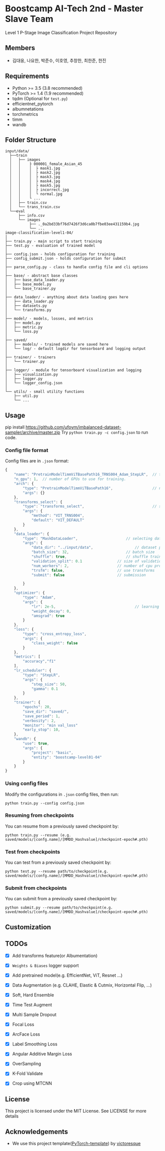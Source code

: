 # Boostcamp AI-Tech 2nd - Master Slave Team

Level 1 P-Stage Image Classification Project Repository

## Members
* 김대웅, 나요한, 박준수, 이호영, 추창한, 최한준, 한진

## Requirements
* Python >= 3.5 (3.8 recommended)
* PyTorch >= 1.4 (1.9 recommended)
* tqdm (Optional for `test.py`)
* efficientnet_pytorch
* albumnetations
* torchmetrics
* timm
* wandb


## Folder Structure
  ```
  input/data/
    ├──train
    │   ├── images
    │   │    ├ 000001_female_Asian_45
    │   │    │  ├ mask1.jpg
    │   │    │  ├ mask2.jpg
    │   │    │  ├ mask3.jpg
    │   │    │  ├ mask4.jpg
    │   │    │  ├ mask5.jpg
    │   │    │  ├ incorrect.jpg
    │   │    │  └ normal.jpg                          
    │   │    └ ...
    │   ├── train.csv
    │   └── trans_train.csv  
    └──eval
        ├── info.csv
        └── images
             ├── ._0a2bd33bf76d7426f3d6ca0b7fbe03ee431159b4.jpg
             └── ...
  image-classification-level1-04/
  │
  ├── train.py - main script to start training
  ├── test.py - evaluation of trained model
  │
  ├── config.json - holds configuration for training
  ├── config_submit.json - holds configuration for submit
  │
  ├── parse_config.py - class to handle config file and cli options
  │  
  ├── base/ - abstract base classes
  │   ├── base_data_loader.py
  │   ├── base_model.py
  │   └── base_trainer.py
  │
  ├── data_loader/ - anything about data loading goes here
  │   ├── data_loader.py
  │   ├── datasets.py
  │   └── transforms.py
  │
  ├── model/ - models, losses, and metrics
  │   ├── model.py
  │   ├── metric.py
  │   └── loss.py
  │
  ├── saved/
  │   ├── models/ - trained models are saved here
  │   └── log/ - default logdir for tensorboard and logging output
  │
  ├── trainer/ - trainers
  │   └── trainer.py
  │
  ├── logger/ - module for tensorboard visualization and logging
  │   ├── visualization.py
  │   ├── logger.py
  │   └── logger_config.json
  │  
  └── utils/ - small utility functions
      ├── util.py
      └── ...
  ```

## Usage
pip install https://github.com/ufoym/imbalanced-dataset-sampler/archive/master.zip
Try `python train.py -c config.json` to run code.




### Config file format
Config files are in `.json` format:
```javascript
{
    "name": "PretrainModelTimmViTBasePath16_TRNS004_Adam_StepLR",  // training session name
    "n_gpu": 1,  // number of GPUs to use for training.
    "arch": {
        "type": "PretrainModelTimmViTBasePath16",                  // name of model architecture to train
        "args": {}
    },
    "transforms_select": {
        "type": "transforms_select",                               // selecting transforms methods
        "args": {
            "method": "VIT_TRNS004",
            "default": "VIT_DEFAULT"
        }
    },
    "data_loader": {
        "type": "MaskDataLoader",         			   // selecting data loader                
        "args": {
            "data_dir": "../input/data",  		    	   // dataset path
            "batch_size": 32,             			   // batch size
			"shuffle": true,                           // shuffle training data before splitting
			"validation_split": 0.1          	   // size of validation dataset. float(portion) or int(number of samples)
			"num_workers": 2,                	   // number of cpu processes to be used for data loading
			"trsfm": false,              		   // use transforms
			"submit": false                		   // submission

        }
    },
    "optimizer": {
        "type": "Adam",
        "args": {
            "lr": 2e-5,                     			   // learning rate
            "weight_decay": 0,                						       // (optional) weight decay
            "amsgrad": true
        }
    },
    "loss": {
        "type": "cross_entropy_loss",								             //loss
        "args": {
            "class_weight": false
        }
    },
    "metrics": [
        "accuracy","f1"												                   // list of metrics to evaluate
    ],
    "lr_scheduler": {
        "type": "StepLR",											                   // learning rate scheduler
        "args": {
            "step_size": 50,
            "gamma": 0.1
        }
    },
    "trainer": {
		"epochs": 20,                         						           // number of training epochs
		"save_dir": "saved/",              							             // checkpoints are saved in save_dir/models/name
		"save_period": 1,                    						             // save checkpoints every save_freq epochs
		"verbosity": 2,                    							             // 0: quiet, 1: per epoch, 2: full	
		"monitor": "min val_loss"          							             // mode and metric for model performance monitoring. set 'off' to disable.
		"early_stop": 10,	                						               // number of epochs to wait before early stop. set 0 to disable.  		
    },
    "wandb": {
        "use": true,												                     //enable tensorboard visualization
        "args": {
            "project": "basic", 									               //sub project name
            "entity": "boostcamp-level01-04"						         //project name
        }
    }
}
```

### Using config files
Modify the configurations in `.json` config files, then run:

  ```
  python train.py --config config.json
  ```

### Resuming from checkpoints
You can resume from a previously saved checkpoint by:

  ```
  python train.py --resume (e.g. saved/models/[confg.name]/[MMDD_Hashvalue]/checkpoint-epoch#.pth)
  ```  

### Test from checkpoints
You can test from a previously saved checkpoint by:

  ```
  python test.py --resume path/to/checkpoint(e.g. saved/models/[confg.name]/[MMDD_Hashvalue]/checkpoint-epoch#.pth)
  ```

### Submit from checkpoints
You can submit from a previously saved checkpoint by:

  ```
  python submit.py --resume path/to/checkpoint(e.g. saved/models/[confg.name]/[MMDD_Hashvalue]/checkpoint-epoch#.pth)
  ```
  
## Customization 


## TODOs
- [x] Add transforms feature(or Albumentation)
- [x] `Weights & Biases` logger support
- [x] Add pretrained model(e.g. EfficientNet, ViT, Resnet ...)
- [x] Data Augmentation (e.g. CLAHE, Elastic & Cutmix, Horizontal Flip, ...)
- [x] Soft, Hard Ensemble
- [x] Time Test Augment
- [x] Multi Sample Dropout
- [x] Focal Loss
- [x] ArcFace Loss
- [x] Label Smoothing Loss
- [X] Angular Additive Margin Loss
- [x] OverSampling
- [x] K-Fold Validate
- [x] Crop using MTCNN


## License
This project is licensed under the MIT License. See  LICENSE for more details

## Acknowledgements
- We use this project template([PyTorch-template](https://github.com/victoresque/pytorch-template)) by [victoresque](https://github.com/victoresque)
